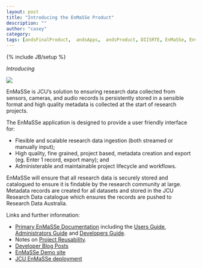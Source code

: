 ```yaml
---
layout: post
title: "Introducing the EnMaSSe Product"
description: ""
author: "casey"
category: 
tags: [andsFinalProduct,  andsApps,  andsProduct, DIISRTE, EnMaSSe, Environmental Monitoring and Sensor Storage, DIISRTE, fundedByAustralianNationalDataService, andsApps, DC24, richDataCapture]
---
```

{% include JB/setup %}

*Introducing*

<img src="{{ site.JB.BASE_PATH }}/images/enmasse-logo.png" />

EnMaSSe is JCU’s solution to ensuring research data collected from sensors, cameras, and audio records is persistently stored in a sensible format and high quality metadata is collected at the start of research projects.

The EnMaSSe application is designed to provide a user friendly interface for:

* Flexible and scalable research data ingestion (both streamed or manually input);
* High quality, fine grained, project based, metadata creation and export (eg. Enter 1 record, export many); and
* Administerable and maintainable project lifecycle and workflows.


EnMaSSe will ensure that all research data is securely stored and catalogued to ensure it is findable by the research community at large. Metadata records are created for all datasets and stored in the JCU Research Data catalogue which ensures the records are pushed to Research Data Australia.

Links and further information:

* [Primary EnMaSSe Documentation](https://www.google.com/url?q=https%3A%2F%2Ftdh-rich-data-capture-documentation.readthedocs.org%2Fen%2Flatest%2Findex.html&sa=D&sntz=1&usg=AFQjCNHVYgytsLZgXTRAriJ1W7dXeg5rEQ) including the [Users Guide](https://www.google.com/url?q=https%3A%2F%2Ftdh-rich-data-capture-documentation.readthedocs.org%2Fen%2Flatest%2Fenmasse-user.html&sa=D&sntz=1&usg=AFQjCNHAYXOeJltzSNI6PPgFgKxzXWE1UQ), [Administrators Guide](https://www.google.com/url?q=https%3A%2F%2Ftdh-rich-data-capture-documentation.readthedocs.org%2Fen%2Flatest%2Fenmasse-admin.html&sa=D&sntz=1&usg=AFQjCNHEdmaiGQml4oST7wg7hTcDyIcs-g) and [Developers Guide](https://www.google.com/url?q=https%3A%2F%2Ftdh-rich-data-capture-documentation.readthedocs.org%2Fen%2Flatest%2Fenmasse-developer.html&sa=D&sntz=1&usg=AFQjCNGSjMTDWuQKXHNBqr4Oyc6gty1vbg).
* Notes on [Project Reusability](https://www.google.com/url?q=https%3A%2F%2Ftdh-rich-data-capture-documentation.readthedocs.org%2Fen%2Flatest%2Freusability.html&sa=D&sntz=1&usg=AFQjCNFe2roF9WIQcjJZqPICZWT1zPK4Ww).
* [Developer Blog Posts](http://www.google.com/url?q=http%3A%2F%2Fjcu-eresearch.github.io%2FTDH-rich-data-capture%2F&sa=D&sntz=1&usg=AFQjCNFbgEifwBf4vZMG_JcGeyWcX9h2uA)
* [EnMaSSe Demo site](http://research.jcu.edu.au/enmasse-demo)
* [JCU EnMaSSe deployment](http://research.jcu.edu.au/enmasse)


